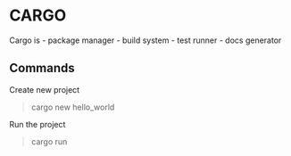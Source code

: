 # CARGO 
    
Cargo is
    - package manager
    - build system
    - test runner
    - docs generator

## Commands

Create new project
> cargo new hello_world

Run the project
> cargo run

<!-- config file format [.toml][toms obvious minimal lang] -->
<!-- rust extensions [.rs] -->

